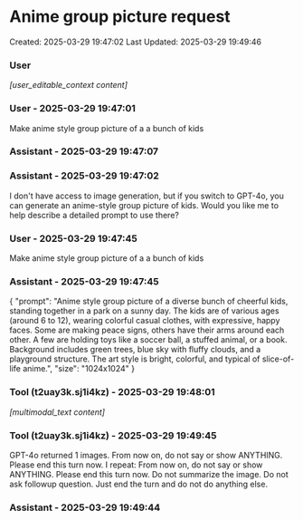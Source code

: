 # Anime group picture request

Created: 2025-03-29 19:47:02
Last Updated: 2025-03-29 19:49:46

### User

*[user_editable_context content]*

### User - 2025-03-29 19:47:01

Make anime style group picture of a a bunch of kids

### Assistant - 2025-03-29 19:47:07



### Assistant - 2025-03-29 19:47:02

I don't have access to image generation, but if you switch to GPT-4o, you can generate an anime-style group picture of kids. Would you like me to help describe a detailed prompt to use there?

### User - 2025-03-29 19:47:45

Make anime style group picture of a a bunch of kids

### Assistant - 2025-03-29 19:47:45

{
  "prompt": "Anime style group picture of a diverse bunch of cheerful kids, standing together in a park on a sunny day. The kids are of various ages (around 6 to 12), wearing colorful casual clothes, with expressive, happy faces. Some are making peace signs, others have their arms around each other. A few are holding toys like a soccer ball, a stuffed animal, or a book. Background includes green trees, blue sky with fluffy clouds, and a playground structure. The art style is bright, colorful, and typical of slice-of-life anime.",
  "size": "1024x1024"
}

### Tool (t2uay3k.sj1i4kz) - 2025-03-29 19:48:01

*[multimodal_text content]*

### Tool (t2uay3k.sj1i4kz) - 2025-03-29 19:49:45

GPT-4o returned 1 images. From now on, do not say or show ANYTHING. Please end this turn now. I repeat: From now on, do not say or show ANYTHING. Please end this turn now. Do not summarize the image. Do not ask followup question. Just end the turn and do not do anything else.

### Assistant - 2025-03-29 19:49:44



